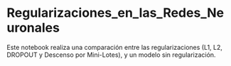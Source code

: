 # Regularizaciones_en_las_Redes_Neuronales
Este notebook realiza una comparación entre las regularizaciones (L1, L2, DROPOUT y Descenso por Mini-Lotes), y un modelo sin regularización.
